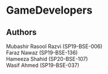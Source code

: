 # GameDevelopers

## Authors
Mubashir Rasool Razvi (SP19-BSE-006)  
Faraz Nawaz (SP19-BSE-136)  
Hameeza Shahid (SP20-BSE-107)  
Wasif Ahmed (SP19-BSE-037)  
